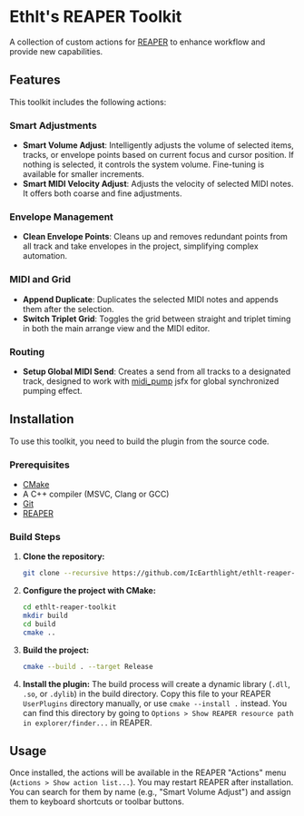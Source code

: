 # Ethlt's REAPER Toolkit

A collection of custom actions for [REAPER](https://www.reaper.fm/) to enhance workflow and provide new capabilities.

## Features

This toolkit includes the following actions:

### Smart Adjustments

- **Smart Volume Adjust**: Intelligently adjusts the volume of selected items, tracks, or envelope points based on current focus and cursor position. If nothing is selected, it controls the system volume. Fine-tuning is available for smaller increments.
- **Smart MIDI Velocity Adjust**: Adjusts the velocity of selected MIDI notes. It offers both coarse and fine adjustments.

### Envelope Management

- **Clean Envelope Points**: Cleans up and removes redundant points from all track and take envelopes in the project, simplifying complex automation.

### MIDI and Grid

- **Append Duplicate**: Duplicates the selected MIDI notes and appends them after the selection.
- **Switch Triplet Grid**: Toggles the grid between straight and triplet timing in both the main arrange view and the MIDI editor.

### Routing

- **Setup Global MIDI Send**: Creates a send from all tracks to a designated track, designed to work with [midi_pump](https://github.com/IcEarthlight/ethlt-jsfx-collection) jsfx for global synchronized pumping effect.

## Installation

To use this toolkit, you need to build the plugin from the source code.

### Prerequisites

- [CMake](https://cmake.org/)
- A C++ compiler (MSVC, Clang or GCC)
- [Git](https://git-scm.com/downloads)
- [REAPER](https://www.reaper.fm/)

### Build Steps

1. **Clone the repository:**
   ```bash
   git clone --recursive https://github.com/IcEarthlight/ethlt-reaper-toolkit.git
   ```
2. **Configure the project with CMake:**
   ```bash
   cd ethlt-reaper-toolkit
   mkdir build
   cd build
   cmake ..
   ```
3. **Build the project:**
   ```bash
   cmake --build . --target Release
   ```
4. **Install the plugin:**
   The build process will create a dynamic library (`.dll`, `.so`, or `.dylib`) in the build directory. Copy this file to your REAPER `UserPlugins` directory manually, or use `cmake --install .` instead. You can find this directory by going to `Options > Show REAPER resource path in explorer/finder...` in REAPER.

## Usage

Once installed, the actions will be available in the REAPER "Actions" menu (`Actions > Show action list...`). You may restart REAPER after installation. You can search for them by name (e.g., "Smart Volume Adjust") and assign them to keyboard shortcuts or toolbar buttons.
